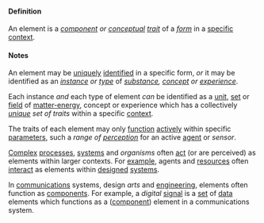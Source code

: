 #### Definition

An element is a *[component](https://github.com/gcassel/Modular-Organization-Terminology/blob/master/terms/component.md) or [conceptual](https://github.com/gcassel/Modular-Organization-Terminology/blob/master/terms/concept.md) [trait](https://github.com/gcassel/Modular-Organization-Terminology/blob/master/terms/trait.md)* of a *[form](https://github.com/gcassel/Modular-Organization-Terminology/blob/master/terms/form.md)* in a [specific](https://github.com/gcassel/Modular-Organization-Terminology/blob/master/terms/specific.md) [context](https://github.com/gcassel/Modular-Organization-Terminology/blob/master/terms/context.md).

#### Notes

An element may be [uniquely](https://github.com/gcassel/Modular-Organization-Terminology/blob/master/terms/unique.md) [identified](https://github.com/gcassel/Modular-Organization-Terminology/blob/master/terms/identify.md) in a specific form, *or* it may be identified as an *[instance](https://github.com/gcassel/Modular-Organization-Terminology/blob/master/terms/instance.md) or [type](https://github.com/gcassel/Modular-Organization-Terminology/blob/master/terms/type)* of *[substance](https://github.com/gcassel/Modular-Organization-Terminology/blob/master/terms/substance.md), [concept](https://github.com/gcassel/Modular-Organization-Terminology/blob/master/terms/concept.md) or [experience](https://github.com/gcassel/Modular-Organization-Terminology/blob/master/terms/experience.md)*. 

Each instance *and* each type of element *can* be identified as a [unit](https://github.com/gcassel/Modular-Organization-Terminology/blob/master/terms/unit.md), [set](https://github.com/gcassel/Modular-Organization-Terminology/blob/master/terms/set.md) or [field](https://github.com/gcassel/Modular-Organization-Terminology/blob/master/terms/field.md) of [matter-energy](https://github.com/gcassel/Modular-Organization-Terminology/blob/master/terms/matter-energy.md), concept or experience which has a collectively *[unique](https://github.com/gcassel/Modular-Organization-Terminology/blob/master/terms/unique.md) set of traits* within a specific [context](https://github.com/gcassel/Modular-Organization-Terminology/blob/master/terms/context.md).

The traits of each element may only [function](https://github.com/gcassel/Modular-Organization-Terminology/blob/master/terms/function.md) [actively](https://github.com/gcassel/Modular-Organization-Terminology/blob/master/terms/active.md) within specific [parameters](https://github.com/gcassel/Modular-Organization-Terminology/blob/master/terms/parameter.md), such a *range of [perception](https://github.com/gcassel/Modular-Organization-Terminology/blob/master/terms/perceive.md)* for an active [agent](https://github.com/gcassel/Modular-Organization-Terminology/blob/master/terms/agent.md) or *sensor*.

[Complex](https://github.com/gcassel/Modular-Organization-Terminology/blob/master/terms/complex.md) [processes](https://github.com/gcassel/Modular-Organization-Terminology/blob/master/terms/process.md), [systems](https://github.com/gcassel/Modular-Organization-Terminology/blob/master/terms/system.md) and *organisms* often [act](https://github.com/gcassel/Modular-Organization-Terminology/blob/master/terms/act.md) (or are perceived) as elements within larger contexts.  For [example](https://github.com/gcassel/Modular-Organization-Terminology/blob/master/terms/example.md), agents and [resources](https://github.com/gcassel/Modular-Organization-Terminology/blob/master/terms/resource.md) often [interact](https://github.com/gcassel/Modular-Organization-Terminology/blob/master/terms/interaction.md) as elements within [designed](https://github.com/gcassel/Modular-Organization-Terminology/blob/master/terms/design.md) [systems](https://github.com/gcassel/Modular-Organization-Terminology/blob/master/terms/system.md).

In [communications](https://github.com/gcassel/Modular-Organization-Terminology/blob/master/terms/communicate.md) systems, design *arts* and [engineering](https://github.com/gcassel/Modular-Organization-Terminology/blob/master/terms/engineering.md), elements often function as [components](https://github.com/gcassel/Modular-Organization-Terminology/blob/master/terms/component.md).  For example, a *digital* [signal](https://github.com/gcassel/Modular-Organization-Terminology/blob/master/terms/signal.md) is a [set](https://github.com/gcassel/Modular-Organization-Terminology/blob/master/terms/set.md) of [data](https://github.com/gcassel/Modular-Organization-Terminology/blob/master/terms/data.md) elements which functions as a ([component](https://github.com/gcassel/Modular-Organization-Terminology/blob/master/terms/component.md)) element in a communications system.

